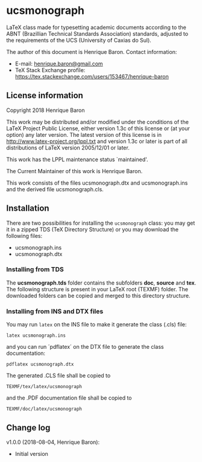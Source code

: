 # ucsmonograph
LaTeX class made for typesetting academic documents according to the ABNT (Brazillian Technical Standards Association) standards, adjusted to the requirements of the UCS (University of Caxias do Sul).

The author of this document is Henrique Baron.
Contact information:
* E-mail: henrique.baron@gmail.com
* TeX Stack Exchange profile: https://tex.stackexchange.com/users/153467/henrique-baron

## License information
Copyright 2018 Henrique Baron

This work may be distributed and/or modified under the
conditions of the LaTeX Project Public License, either version 1.3c
of this license or (at your option) any later version.
The latest version of this license is in
  http://www.latex-project.org/lppl.txt
and version 1.3c or later is part of all distributions of LaTeX
version 2005/12/01 or later.

This work has the LPPL maintenance status `maintained'.

The Current Maintainer of this work is Henrique Baron.

This work consists of the files ucsmonograph.dtx and ucsmonograph.ins
and the derived file ucsmonograph.cls.

## Installation
There are two possibilities for installing the `ucsmonograph` class: you may get it in a zipped TDS (TeX Directory Structure) or you may download the following files:
* ucsmonograph.ins
* ucsmonograph.dtx

### Installing from TDS
The **ucsmonograph.tds** folder contains the subfolders **doc**, **source** and **tex**. The following structure is present in your LaTeX root (TEXMF) folder. The downloaded folders can be copied and merged to this directory structure.

### Installing from INS and DTX files
You may run `latex` on the INS file to make it generate the class (.cls) file:

    latex ucsmonograph.ins
    
and you can run ´pdflatex´ on the DTX file to generate the class documentation:

    pdflatex ucsmonograph.dtx

The generated .CLS file shall be copied to

    TEXMF/tex/latex/ucsmonograph
    
and the .PDF documentation file shall be copied to

    TEXMF/doc/latex/ucsmonograph

## Change log
v1.0.0 (2018-08-04, Henrique Baron):
* Initial version
